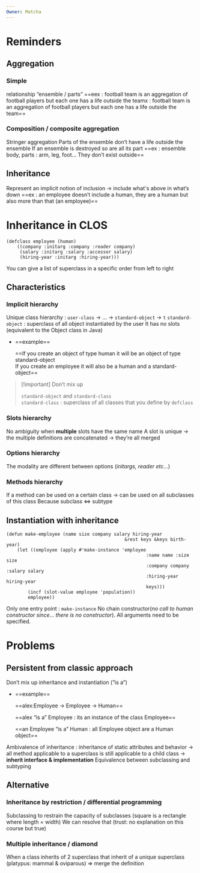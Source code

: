 ```yaml
---
Owner: Matcha
---
```

# Reminders
## Aggregation
### Simple
relationship “ensemble / parts”
==eex : football team is an aggregation of football players but each one has a life outside the teamx : football team is an aggregation of football players but each one has a life outside the team==
### Composition / composite aggregation
Stringer aggregation
Parts of the ensemble don’t have a life outside the ensemble
If an ensemble is destroyed so are all its part
==ex : ensemble body, parts : arm, leg, foot… They don’t exist outside==
## Inheritance
Represent an implicit notion of inclusion → include what's above in what’s down
==ex : an employee doesn’t include a human, they are a human but also more than that (an employee)==
  
# Inheritance in CLOS
```Lisp
(defclass employee (human)
	((company :initarg :company :reader company)
	 (salary :initarg :salary :accessor salary)
	 (hiring-year :initarg :hiring-year)))
```
You can give a list of superclass in a specific order from left to right
  
## Characteristics
### Implicit hierarchy
Unique class hierarchy : `user-class` → … → `standard-object` → `t`
`standard-object` : superclass of all object instantiated by the user
It has no slots (equivalent to the Object class in Java)
- ==example==
    
    ==If you create an object of type human it will be an object of type standard-object  
    If you create an employee it will also be a human and a standard-object==
    

> [!important] Don’t mix up
> 
> `standard-object` and `standard-class`  
> `standard-class` : superclass of all classes that you define by `defclass`
### Slots hierarchy
No ambiguity when **multiple** slots have the same name
A slot is unique → the multiple definitions are concatenated → they’re all merged
### Options hierarchy
The modality are different between options (_initargs, reader etc…_)
### Methods hierarchy
If a method can be used on a certain class → can be used on all subclasses of this class
Because subclass <=> subtype
## Instantiation with inheritance
```Lisp
(defun make-employee (name size company salary hiring-year 
											&rest keys &keys birth-year)
	(let ((employee (apply #'make-instance 'employee
													:name name :size size
													:company company :salary salary
													:hiring-year hiring-year
													keys)))
		(incf (slot-value employee 'population))
		employee))
```
Only one entry point : `make-instance`
No chain constructor(_no call to human constructor since… there is no constructor_). All arguments need to be specified.
  
# Problems
## Persistent from classic approach
Don’t mix up inheritance and instantiation (”is a”)
- ==example==
    
    ==alex:Employee → Employee → Human==
    
    ==alex “is a” Employee : its an instance of the class Employee==
    
    ==an Employee “is a” Human : all Employee object are a Human object==
    
      
    
Ambivalence of inheritance : inheritance of static attributes and behavior → all method applicable to a superclass is still applicable to a child class → **inherit interface & implementation**
Equivalence between subclassing and subtyping
## Alternative
### Inheritance by restriction / differential programming
Subclassing to restrain the capacity of subclasses (square is a rectangle where length = width)
We can resolve that (trust: no explanation on this course but true)
### Multiple inheritance / diamond
When a class inherits of 2 superclass that inherit of a unique superclass (platypus: mammal & oviparous)
⇒ merge the definition